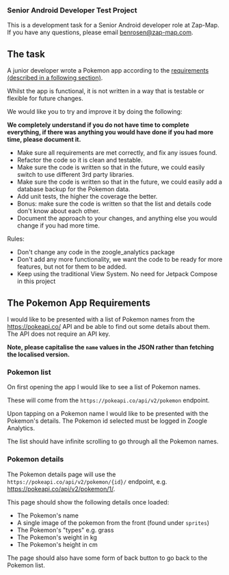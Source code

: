 ### Senior Android Developer Test Project

This is a development task for a Senior Android developer role at Zap-Map. If you have any questions, please email benrosen@zap-map.com.

## The task

A junior  developer wrote a Pokemon app according to the [requirements (described in a following section)](#the-pokemon-app-requirements).

Whilst the app is functional, it is not written in a way that is testable or flexible for future changes.

We would like you to try and improve it by doing the following:

**We completely understand if you do not have time to complete everything, if there was anything you would have done if you had more time, please document it.**

- Make sure all requirements are met correctly, and fix any issues found.
- Refactor the code so it is clean and testable.
- Make sure the code is written so that in the future, we could easily switch to use different 3rd party libraries.
- Make sure the code is written so that in the future, we could easily add a database backup for the Pokemon data.
- Add unit tests, the higher the coverage the better.
- Bonus: make sure the code is written so that the list and details code don't know about each other.
- Document the approach to your changes, and anything else you would change if you had more time.

Rules:

- Don't change any code in the zoogle_analytics package
- Don't add any more functionality, we want the code to be ready for more features, but not for them to be added.
- Keep using the traditional View System. No need for Jetpack Compose in this project

## The Pokemon App Requirements

I would like to be presented with a list of Pokemon names from the https://pokeapi.co/ API and be able to find out some details about them. The API does not require an API key.

**Note, please capitalise the `name` values in the JSON rather than fetching the localised version.**

### Pokemon list

On first opening the app I would like to see a list of Pokemon names.

These will come from the `https://pokeapi.co/api/v2/pokemon` endpoint.

Upon tapping on a Pokemon name I would like to be presented with the Pokemon's details. The Pokemon id selected must be logged in Zoogle Analytics.

The list should have infinite scrolling to go through all the Pokemon names.

### Pokemon details

The Pokemon details page will use the `https://pokeapi.co/api/v2/pokemon/{id}/` endpoint, e.g. https://pokeapi.co/api/v2/pokemon/1/.

This page should show the following details once loaded:
- The Pokemon's name
- A single image of the pokemon from the front (found under `sprites`)
- The Pokemon's "types" e.g. grass
- The Pokemon's weight in kg
- The Pokemon's height in cm

The page should also have some form of back button to go back to the Pokemon list.